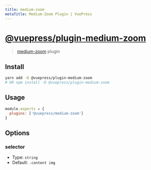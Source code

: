 ```yaml
---
title: medium-zoom
metaTitle: Medium-Zoom Plugin | VuePress
---
```


# [@vuepress/plugin-medium-zoom](https://github.com/vuejs/vuepress/tree/master/packages/%40vuepress/plugin-medium-zoom)

> [medium-zoom](https://github.com/francoischalifour/medium-zoom) plugin

## Install

```bash
yarn add -D @vuepress/plugin-medium-zoom
# OR npm install -D @vuepress/plugin-medium-zoom
```

## Usage

```javascript
module.exports = {
  plugins: ['@vuepress/medium-zoom'] 
}
```

## Options

### selector

- Type: `string`
- Default: `.content img`

